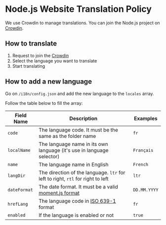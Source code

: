 # Node.js Website Translation Policy

We use Crowdin to manage translations. You can join the Node.js project on [Crowdin](https://crowdin.com/project/nodejs-website).

## How to translate

1. Request to join the [Crowdin](https://crowdin.com/project/nodejs-website)
2. Select the language you want to translate
3. Start translating

## How to add a new language

Go on `/i18n/config.json` and add the new language to the `locales` array.

Follow the table below to fill the array:

| Field Name   | Description                                                                                            | Examples     |
| ------------ | ------------------------------------------------------------------------------------------------------ | ------------ |
| `code`       | The language code. It must be the same as the folder name                                              | `fr`         |
| `localName`  | The language name in its own language (it's use in language selector)                                  | `Français`   |
| `name`       | The language name in English                                                                           | `French`     |
| `langDir`    | The direction of the language. `ltr` for left to right, `rtl` for right to left                        | `ltr`        |
| `dateFormat` | The date format. It must be a valid [moment.js format](https://momentjs.com/docs/#/displaying/format/) | `DD.MM.YYYY` |
| `hrefLang`   | The language code in [ISO 639-1](https://en.wikipedia.org/wiki/List_of_ISO_639-1_codes) format         | `fr`         |
| `enabled`    | If the language is enabled or not                                                                      | `true`       |
